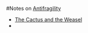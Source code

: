 #Notes on [Antifragility](http://en.wikipedia.org/wiki/Antifragility)
-  [The Cactus and the Weasel](http://www.ribbonfarm.com/2014/02/20/the-cactus-and-the-weasel/)
-  